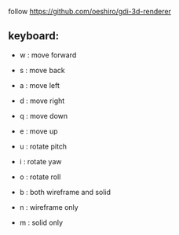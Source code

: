 follow https://github.com/oeshiro/gdi-3d-renderer

**keyboard:**
---
* w : move forward
* s : move back
* a : move left
* d : move right
* q : move down
* e : move up

* u : rotate pitch
* i : rotate yaw
* o : rotate roll

* b : both wireframe and solid
* n : wireframe only
* m : solid only